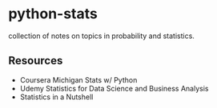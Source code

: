 # python-stats

collection of notes on topics in probability and statistics.


## Resources

* Coursera Michigan Stats w/ Python
* Udemy Statistics for Data Science and Business Analysis
* Statistics in a Nutshell